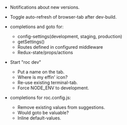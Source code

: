 - Notifications about new versions.
- Toggle auto-refresh of browser-tab after dev-build.
- completions and goto for:
    - config-settings(development, staging, production)
    - getSettings()
    - Routes defined in configured middleware
    - Redux-state/props/actions

- Start "roc dev"
    - Put a name on the tab.
    - Where is my effin' icon?
    - Re-use existing terminal-tab.
    - Force NODE_ENV to development.

- completions for roc.config.js:
    - Remove existing values from suggestions.
    - Would goto be valuable?
    - Inline default-values.
